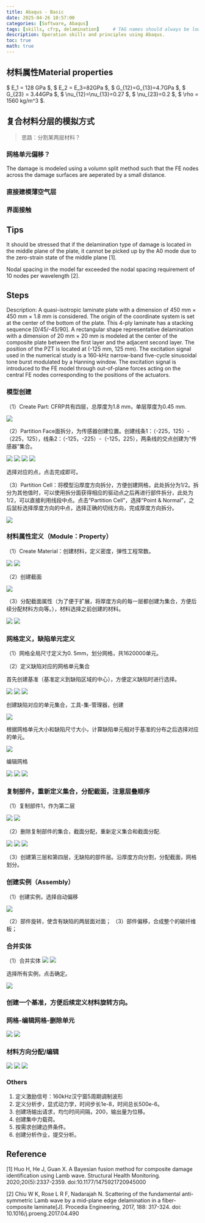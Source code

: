 ```yaml
---
title: Abaqus - Basic
date: 2025-04-26 10:57:00
categories: [Software, Abaqus]
tags: [skills, cfrp, delamination]     # TAG names should always be lowercase
description: Operation skills and principles using Abaqus.
toc: true
math: true
---
```


## 材料属性Material properties
$ E_1 = 128 GPa $, $ E_2 = E_3=82GPa $, $ G_{12}=G_{13}=4.7GPa $,  $ G_{23} = 3.44GPa $,  $ \nu_{12}=\nu_{13}=0.27 $,  $ \nu_{23}=0.2 $,  $ \rho = 1560 kg/m^3 $.

## 复合材料分层的模拟方式

> 思路：分割某两层材料？

### 网格单元偏移？

The damage is modeled using a volumn split method such that the FE nodes across the damage surfaces are aeperated by a small distance.

### 直接建模薄空气层

### 界面接触

## Tips

It should be stressed that if the delamination type of damage is located in the middle plane of the plate, it cannot be picked up by the A0 mode due to the zero-strain state of the middle plane [1]. 

Nodal spacing in the model far exceeded the nodal spacing requirement of 10 nodes per wavelength [2]. 

## Steps

Description: A quasi-isotropic laminate plate with a dimension of 450 mm × 450 mm × 1.8 mm is considered. The origin of the coordinate system is set at the center of the bottom of the plate. This 4-ply laminate has a stacking sequence [0/45/-45/90]. A rectangular shape representative delamination with a dimension of 20 mm × 20 mm is modeled at the center of the composite plate between the first layer and the adjacent second layer. The position of the PZT is located at (-125 mm, 125 mm). The excitation signal used in the numerical study is a 160-kHz narrow-band five-cycle sinusoidal tone burst modulated by a Hanning window. The excitation signal is introduced to the FE model through out-of-plane forces acting on the central FE nodes corresponding to the positions of the actuators.

### 模型创建
（1）Create Part: CFRP共有四层，总厚度为1.8 mm，单层厚度为0.45 mm.

![](../assets/images/20250705002_cfrp_de1.png)

（2）Partition Face面拆分，为传感器创建位置。创建线条1：（-225，125）-（225，125），线条2：（-125，-225）-（-125，225），两条线的交点创建为“传感器”集合。

![](../assets/images/20250705002_cfrp_de2.png)
![](../assets/images/20250705002_cfrp_de3.png)
![](../assets/images/20250705002_cfrp_de4.png)
![](../assets/images/20250705002_cfrp_de5.png)

选择对应的点，点击完成即可。

（3）Partition Cell：将模型沿厚度方向拆分，方便创建网格，此处拆分为1/2。拆分为其他值时，可以使用拆分面获得相应的驱动点之后再进行部件拆分，此处为1/2，可以直接利用线段中点。点击“Partition Cell”，选择“Point & Normal”，之后鼠标选择厚度方向的中点，选择正确的切线方向，完成厚度方向拆分。

![](../assets/images/20250705002_cfrp_de6.png)

### 材料属性定义（Module：Property）

（1）Create Material：创建材料，定义密度，弹性工程常数。

![](../assets/images/20250705002_cfrp_de7.png)
![](../assets/images/20250705002_cfrp_de8.png)

（2）创建截面

![](../assets/images/20250705002_cfrp_de9.png)

（3）分配截面属性（为了便于扩展，将厚度方向的每一层都创建为集合，方便后续分配材料方向等。），材料选择之前创建的材料。

![](../assets/images/20250705002_cfrp_de10.png)
![](../assets/images/20250705002_cfrp_de11.png)

### 网格定义，缺陷单元定义
（1）网格全局尺寸定义为0. 5mm，划分网格，共1620000单元。

（2）定义缺陷对应的网格单元集合

首先创建基准（基准定义到缺陷区域的中心），方便定义缺陷时进行选择。

![](../assets/images/20250705002_cfrp_de12.png)
![](../assets/images/20250705002_cfrp_de13.png)
![](../assets/images/20250705002_cfrp_de14.png)

创建缺陷对应的单元集合，工具-集-管理器，创建

![](../assets/images/20250705002_cfrp_de15.png)

根据网格单元大小和缺陷尺寸大小，计算缺陷单元相对于基准的分布之后选择对应的单元。

![](../assets/images/20250705002_cfrp_de16.png)

编辑网格

![](../assets/images/20250705002_cfrp_de17.png)
![](../assets/images/20250705002_cfrp_de18.png)
![](../assets/images/20250705002_cfrp_de19.png)

### 复制部件，重新定义集合，分配截面，注意层叠顺序
（1）复制部件1，作为第二层

![](../assets/images/20250705002_cfrp_de20.png)
![](../assets/images/20250705002_cfrp_de21.png)

（2）删除复制部件的集合，截面分配，重新定义集合和截面分配.

![](../assets/images/20250705002_cfrp_de22.png)
![](../assets/images/20250705002_cfrp_de23.png)
![](../assets/images/20250705002_cfrp_de24.png)


（3）创建第三层和第四层，无缺陷的部件层。沿厚度方向分割，分配截面，网格划分。
### 创建实例（Assembly）
（1）创建实例，选择自动偏移

![](../assets/images/20250705002_cfrp_de25.png)

（2）部件旋转，使含有缺陷的两层面对面；
（3）部件偏移，合成整个的碳纤维板；
### 合并实体
（1）合并实体
![](../assets/images/20250705002_cfrp_de26.png)
![](../assets/images/20250705002_cfrp_de27.png)

选择所有实例，点击确定。

![](../assets/images/20250705002_cfrp_de28.png)

### 创建一个基准，方便后续定义材料旋转方向。
### 网格-编辑网格-删除单元

![](../assets/images/20250705002_cfrp_de29.png)
![](../assets/images/20250705002_cfrp_de30.png)

### 材料方向分配/编辑

![](../assets/images/20250705002_cfrp_de31.png)
![](../assets/images/20250705002_cfrp_de32.png)
![](../assets/images/20250705002_cfrp_de33.png)

### Others
1. 定义激励信号：160kHz汉宁窗5周期调制波形
2. 定义分析步，显式动力学，时间步长1e-8，时间总长500e-6。
3. 创建场输出请求，均匀时间间隔，200，输出量为位移。
4. 创建集中力载荷。
5. 按需求创建边界条件。
6. 创建分析作业，提交分析。


## Reference

[1] Huo H, He J, Guan X. A Bayesian fusion method for composite damage identification using Lamb wave. Structural Health Monitoring. 2020;20(5):2337-2359.  doi:10.1177/1475921720945000

[2] Chiu W K, Rose L R F, Nadarajah N. Scattering of the fundamental anti-symmetric Lamb wave by a mid-plane edge delamination in a fiber-composite laminate[J]. Procedia Engineering, 2017, 188: 317-324. doi: 10.1016/j.proeng.2017.04.490